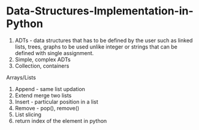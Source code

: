 # Data-Structures-Implementation-in-Python

1. ADTs - data structures that has to be defined by the user such as linked lists, trees, graphs to be used unlike integer or strings that can be defined with single assignment.
2. Simple, complex ADTs
3. Collection, containers

Arrays/Lists

1. Append - same list updation
2. Extend  merge two lists
3. Insert - particular position in a list
4. Remove - pop(), remove()
5. List slicing
6. return index of the element in python
